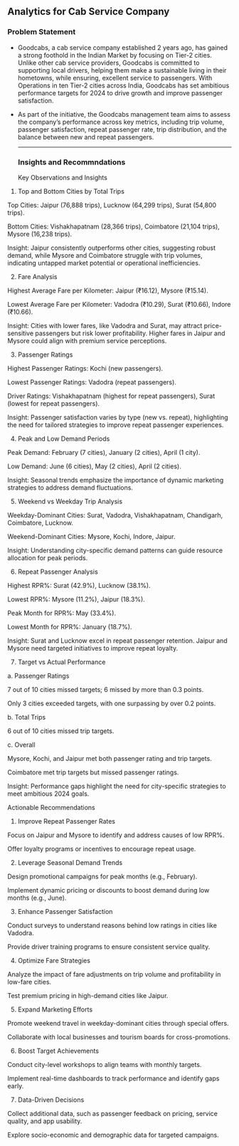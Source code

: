 ## Analytics for Cab Service Company

### Problem Statement
- Goodcabs, a cab service company established 2 years ago, has gained a strong foothold in the Indian Market by focusing on Tier-2 cities. Unlike other cab service providers, Goodcabs is committed to supporting local drivers, helping them make a sustainable living in their hometowns, while ensuring, excellent service to passengers. With Operations in ten Tier-2 cities across India, Goodcabs has set ambitious performance targets for 2024 to drive growth and improve passenger satisfaction.
- As part of the initiative, the Goodcabs management team aims to assess the company’s performance across key metrics, including trip volume, passenger satisfaction, repeat passenger rate, trip distribution, and the balance between new and repeat passengers.

  ---

  ### Insights and Recommndations

  Key Observations and Insights

1. Top and Bottom Cities by Total Trips

Top Cities: Jaipur (76,888 trips), Lucknow (64,299 trips), Surat (54,800 trips).

Bottom Cities: Vishakhapatnam (28,366 trips), Coimbatore (21,104 trips), Mysore (16,238 trips).

Insight: Jaipur consistently outperforms other cities, suggesting robust demand, while Mysore and Coimbatore struggle with trip volumes, indicating untapped market potential or operational inefficiencies.

2. Fare Analysis

Highest Average Fare per Kilometer: Jaipur (₹16.12), Mysore (₹15.14).

Lowest Average Fare per Kilometer: Vadodra (₹10.29), Surat (₹10.66), Indore (₹10.66).

Insight: Cities with lower fares, like Vadodra and Surat, may attract price-sensitive passengers but risk lower profitability. Higher fares in Jaipur and Mysore could align with premium service perceptions.

3. Passenger Ratings

Highest Passenger Ratings: Kochi (new passengers).

Lowest Passenger Ratings: Vadodra (repeat passengers).

Driver Ratings: Vishakhapatnam (highest for repeat passengers), Surat (lowest for repeat passengers).

Insight: Passenger satisfaction varies by type (new vs. repeat), highlighting the need for tailored strategies to improve repeat passenger experiences.

4. Peak and Low Demand Periods

Peak Demand: February (7 cities), January (2 cities), April (1 city).

Low Demand: June (6 cities), May (2 cities), April (2 cities).

Insight: Seasonal trends emphasize the importance of dynamic marketing strategies to address demand fluctuations.

5. Weekend vs Weekday Trip Analysis

Weekday-Dominant Cities: Surat, Vadodra, Vishakhapatnam, Chandigarh, Coimbatore, Lucknow.

Weekend-Dominant Cities: Mysore, Kochi, Indore, Jaipur.

Insight: Understanding city-specific demand patterns can guide resource allocation for peak periods.

6. Repeat Passenger Analysis

Highest RPR%: Surat (42.9%), Lucknow (38.1%).

Lowest RPR%: Mysore (11.2%), Jaipur (18.3%).

Peak Month for RPR%: May (33.4%).

Lowest Month for RPR%: January (18.7%).

Insight: Surat and Lucknow excel in repeat passenger retention. Jaipur and Mysore need targeted initiatives to improve repeat loyalty.

7. Target vs Actual Performance

a. Passenger Ratings

7 out of 10 cities missed targets; 6 missed by more than 0.3 points.

Only 3 cities exceeded targets, with one surpassing by over 0.2 points.

b. Total Trips

6 out of 10 cities missed trip targets.

c. Overall

Mysore, Kochi, and Jaipur met both passenger rating and trip targets.

Coimbatore met trip targets but missed passenger ratings.

Insight: Performance gaps highlight the need for city-specific strategies to meet ambitious 2024 goals.

Actionable Recommendations

1. Improve Repeat Passenger Rates

Focus on Jaipur and Mysore to identify and address causes of low RPR%.

Offer loyalty programs or incentives to encourage repeat usage.

2. Leverage Seasonal Demand Trends

Design promotional campaigns for peak months (e.g., February).

Implement dynamic pricing or discounts to boost demand during low months (e.g., June).

3. Enhance Passenger Satisfaction

Conduct surveys to understand reasons behind low ratings in cities like Vadodra.

Provide driver training programs to ensure consistent service quality.

4. Optimize Fare Strategies

Analyze the impact of fare adjustments on trip volume and profitability in low-fare cities.

Test premium pricing in high-demand cities like Jaipur.

5. Expand Marketing Efforts

Promote weekend travel in weekday-dominant cities through special offers.

Collaborate with local businesses and tourism boards for cross-promotions.

6. Boost Target Achievements

Conduct city-level workshops to align teams with monthly targets.

Implement real-time dashboards to track performance and identify gaps early.

7. Data-Driven Decisions

Collect additional data, such as passenger feedback on pricing, service quality, and app usability.

Explore socio-economic and demographic data for targeted campaigns.
